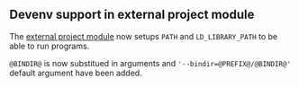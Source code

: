 ## Devenv support in external project module

The [external project module](External-Project-module.md) now setups `PATH` and
`LD_LIBRARY_PATH` to be able to run programs.

`@BINDIR@` is now substitued in arguments and `'--bindir=@PREFIX@/@BINDIR@'`
default argument have been added.
